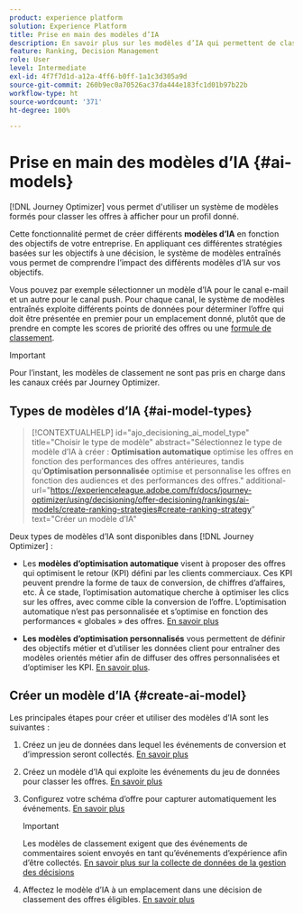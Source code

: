 ```yaml
---
product: experience platform
solution: Experience Platform
title: Prise en main des modèles d’IA
description: En savoir plus sur les modèles d’IA qui permettent de classer les offres
feature: Ranking, Decision Management
role: User
level: Intermediate
exl-id: 4f7f7d1d-a12a-4ff6-b0ff-1a1c3d305a9d
source-git-commit: 260b9ec0a70526ac37da444e183fc1d01b97b22b
workflow-type: ht
source-wordcount: '371'
ht-degree: 100%

---
```


# Prise en main des modèles d’IA {#ai-models}

[!DNL Journey Optimizer] vous permet d&#39;utiliser un système de modèles formés pour classer les offres à afficher pour un profil donné.

Cette fonctionnalité permet de créer différents **modèles d’IA** en fonction des objectifs de votre entreprise. En appliquant ces différentes stratégies basées sur les objectifs à une décision, le système de modèles entraînés vous permet de comprendre l’impact des différents modèles d’IA sur vos objectifs.

Vous pouvez par exemple sélectionner un modèle d’IA pour le canal e-mail et un autre pour le canal push. Pour chaque canal, le système de modèles entraînés exploite différents points de données pour déterminer l’offre qui doit être présentée en premier pour un emplacement donné, plutôt que de prendre en compte les scores de priorité des offres ou une [formule de classement](create-ranking-formulas.md).

>[!IMPORTANT]
>
>Pour l’instant, les modèles de classement ne sont pas pris en charge dans les canaux créés par Journey Optimizer.

## Types de modèles d’IA {#ai-model-types}

>[!CONTEXTUALHELP]
>id="ajo_decisioning_ai_model_type"
>title="Choisir le type de modèle"
>abstract="Sélectionnez le type de modèle d’IA à créer : **Optimisation automatique** optimise les offres en fonction des performances des offres antérieures, tandis qu’**Optimisation personnalisée** optimise et personnalise les offres en fonction des audiences et des performances des offres."
>additional-url="https://experienceleague.adobe.com/fr/docs/journey-optimizer/using/decisioning/offer-decisioning/rankings/ai-models/create-ranking-strategies#create-ranking-strategy" text="Créer un modèle d’IA"

Deux types de modèles d’IA sont disponibles dans [!DNL Journey Optimizer] :

* Les **modèles d’optimisation automatique** visent à proposer des offres qui optimisent le retour (KPI) défini par les clients commerciaux. Ces KPI peuvent prendre la forme de taux de conversion, de chiffres dʼaffaires, etc. À ce stade, l’optimisation automatique cherche à optimiser les clics sur les offres, avec comme cible la conversion de lʼoffre. L’optimisation automatique n’est pas personnalisée et s’optimise en fonction des performances « globales » des offres. [En savoir plus](auto-optimization-model.md)

* **Les modèles d’optimisation personnalisés** vous permettent de définir des objectifs métier et d’utiliser les données client pour entraîner des modèles orientés métier afin de diffuser des offres personnalisées et d’optimiser les KPI. [En savoir plus](personalized-optimization-model.md).

## Créer un modèle d’IA {#create-ai-model}

Les principales étapes pour créer et utiliser des modèles d’IA sont les suivantes :

1. Créez un jeu de données dans lequel les événements de conversion et d’impression seront collectés. [En savoir plus](../data-collection/create-dataset.md)

1. Créez un modèle d’IA qui exploite les événements du jeu de données pour classer les offres. [En savoir plus](create-ranking-strategies.md)

1. Configurez votre schéma d’offre pour capturer automatiquement les événements. [En savoir plus](../data-collection/schema-requirement.md)

   >[!IMPORTANT]
   >
   >Les modèles de classement exigent que des événements de commentaires soient envoyés en tant qu’événements d’expérience afin d’être collectés. [En savoir plus sur la collecte de données de la gestion des décisions](../data-collection/data-collection.md)

1. Affectez le modèle d’IA à un emplacement dans une décision de classement des offres éligibles. [En savoir plus](../offer-activities/configure-offer-selection.md)
